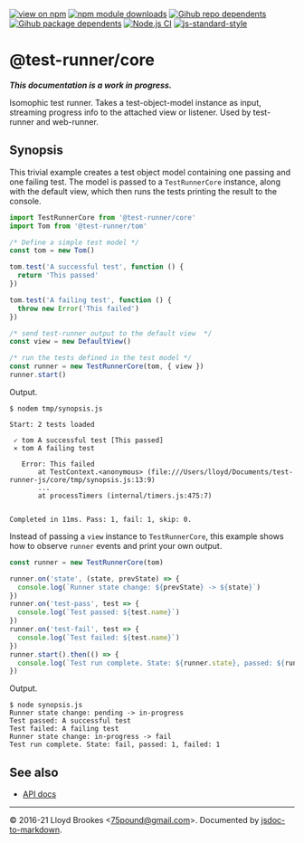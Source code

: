 [![view on npm](https://badgen.net/npm/v/@test-runner/core)](https://www.npmjs.org/package/@test-runner/core)
[![npm module downloads](https://badgen.net/npm/dt/@test-runner/core)](https://www.npmjs.org/package/@test-runner/core)
[![Gihub repo dependents](https://badgen.net/github/dependents-repo/test-runner-js/core)](https://github.com/test-runner-js/core/network/dependents?dependent_type=REPOSITORY)
[![Gihub package dependents](https://badgen.net/github/dependents-pkg/test-runner-js/core)](https://github.com/test-runner-js/core/network/dependents?dependent_type=PACKAGE)
[![Node.js CI](https://github.com/test-runner-js/core/actions/workflows/node.js.yml/badge.svg)](https://github.com/test-runner-js/core/actions/workflows/node.js.yml)
[![js-standard-style](https://img.shields.io/badge/code%20style-standard-brightgreen.svg)](https://github.com/feross/standard)

# @test-runner/core

***This documentation is a work in progress.***

Isomophic test runner. Takes a test-object-model instance as input, streaming progress info to the attached view or listener. Used by test-runner and web-runner.

## Synopsis

This trivial example creates a test object model containing one passing and one failing test. The model is passed to a `TestRunnerCore` instance, along with the default view, which then runs the tests printing the result to the console.

```js
import TestRunnerCore from '@test-runner/core'
import Tom from '@test-runner/tom'

/* Define a simple test model */
const tom = new Tom()

tom.test('A successful test', function () {
  return 'This passed'
})

tom.test('A failing test', function () {
  throw new Error('This failed')
})

/* send test-runner output to the default view  */
const view = new DefaultView()

/* run the tests defined in the test model */
const runner = new TestRunnerCore(tom, { view })
runner.start()
```

Output.

```
$ nodem tmp/synopsis.js

Start: 2 tests loaded

 ✓ tom A successful test [This passed]
 ⨯ tom A failing test

   Error: This failed
       at TestContext.<anonymous> (file:///Users/lloyd/Documents/test-runner-js/core/tmp/synopsis.js:13:9)
       ...
       at processTimers (internal/timers.js:475:7)


Completed in 11ms. Pass: 1, fail: 1, skip: 0.
```

Instead of passing a `view` instance to `TestRunnerCore`, this example shows how to observe `runner` events and print your own output.

```js
const runner = new TestRunnerCore(tom)

runner.on('state', (state, prevState) => {
  console.log(`Runner state change: ${prevState} -> ${state}`)
})
runner.on('test-pass', test => {
  console.log(`Test passed: ${test.name}`)
})
runner.on('test-fail', test => {
  console.log(`Test failed: ${test.name}`)
})
runner.start().then(() => {
  console.log(`Test run complete. State: ${runner.state}, passed: ${runner.stats.pass}, failed: ${runner.stats.fail}`)
})
```

Output.

```
$ node synopsis.js
Runner state change: pending -> in-progress
Test passed: A successful test
Test failed: A failing test
Runner state change: in-progress -> fail
Test run complete. State: fail, passed: 1, failed: 1
```

## See also

* [API docs](https://github.com/test-runner-js/core/blob/master/docs/API.md)

* * *

&copy; 2016-21 Lloyd Brookes \<75pound@gmail.com\>. Documented by [jsdoc-to-markdown](https://github.com/jsdoc2md/jsdoc-to-markdown).
